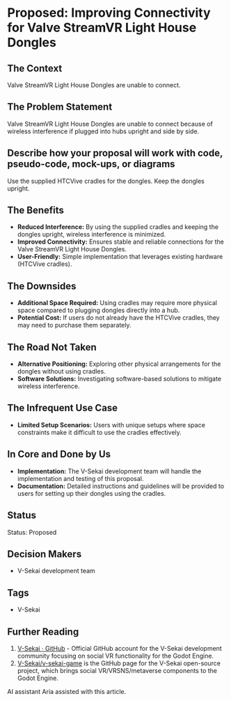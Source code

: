 # Proposed: Improving Connectivity for Valve StreamVR Light House Dongles

## The Context

Valve StreamVR Light House Dongles are unable to connect.

## The Problem Statement

Valve StreamVR Light House Dongles are unable to connect because of wireless interference if plugged into hubs upright and side by side.

## Describe how your proposal will work with code, pseudo-code, mock-ups, or diagrams

Use the supplied HTCVive cradles for the dongles. Keep the dongles upright.

## The Benefits

- **Reduced Interference:** By using the supplied cradles and keeping the dongles upright, wireless interference is minimized.
- **Improved Connectivity:** Ensures stable and reliable connections for the Valve StreamVR Light House Dongles.
- **User-Friendly:** Simple implementation that leverages existing hardware (HTCVive cradles).

## The Downsides

- **Additional Space Required:** Using cradles may require more physical space compared to plugging dongles directly into a hub.
- **Potential Cost:** If users do not already have the HTCVive cradles, they may need to purchase them separately.

## The Road Not Taken

- **Alternative Positioning:** Exploring other physical arrangements for the dongles without using cradles.
- **Software Solutions:** Investigating software-based solutions to mitigate wireless interference.

## The Infrequent Use Case

- **Limited Setup Scenarios:** Users with unique setups where space constraints make it difficult to use the cradles effectively.

## In Core and Done by Us

- **Implementation:** The V-Sekai development team will handle the implementation and testing of this proposal.
- **Documentation:** Detailed instructions and guidelines will be provided to users for setting up their dongles using the cradles.

## Status

Status: Proposed <!-- Draft | Proposed | Rejected | Accepted | Deprecated | Superseded by -->

## Decision Makers

- V-Sekai development team

## Tags

- V-Sekai

## Further Reading

1. [V-Sekai · GitHub](https://github.com/v-sekai) - Official GitHub account for the V-Sekai development community focusing on social VR functionality for the Godot Engine.
2. [V-Sekai/v-sekai-game](https://github.com/v-sekai/v-sekai-game) is the GitHub page for the V-Sekai open-source project, which brings social VR/VRSNS/metaverse components to the Godot Engine.

AI assistant Aria assisted with this article.